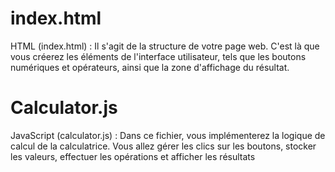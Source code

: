 
# index.html
HTML (index.html) : Il s'agit de la structure de votre page web. C'est là que vous créerez les éléments de l'interface utilisateur, tels que les boutons numériques et opérateurs, ainsi que la zone d'affichage du résultat.
# Calculator.js
JavaScript (calculator.js) : Dans ce fichier, vous implémenterez la logique de calcul de la calculatrice. Vous allez gérer les clics sur les boutons, stocker les valeurs, effectuer les opérations et afficher les résultats